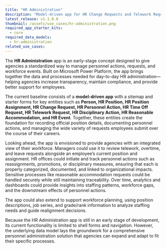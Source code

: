 ```yaml
---
title: "HR Administration"
description: "Model-driven app for HR Change Requests and Telework Requests; includes admin tables and Process Template integration."
latest_release: v1.1.0.0
thumbnail: /assets/use_cases/hr-administration.png
required_app_starter_kits:
  - core
required_data_models:
  - hr-administration
related_use_cases:
---
```


The **HR Administration** app is an early-stage concept designed to give agencies a standardized way to manage personnel actions, requests, and workforce events. Built on Microsoft Power Platform, the app brings together the data and processes needed for day-to-day HR administration—helping agencies increase transparency, maintain compliance, and provide better support for employees.

The current baseline consists of a **model-driven app** with a sitemap and starter forms for key entities such as **Person, HR Position, HR Position Assignment, HR Change Request, HR Personnel Action, HR Time Off Request, HR Telework Request, HR Disciplinary Action, HR Reasonable Accommodation, and HR Event**. Together, these entities create the foundation for recording official position details, documenting personnel actions, and managing the wide variety of requests employees submit over the course of their careers.

Looking ahead, the app is envisioned to provide agencies with an integrated view of their workforce. Managers could use it to review telework, overtime, and leave requests alongside an employee’s current position and assignment. HR offices could initiate and track personnel actions such as reassignments, promotions, or disciplinary measures, ensuring that each is properly categorized, documented, and linked to organizational impacts. Sensitive processes like reasonable accommodation requests could be handled securely while still maintaining traceability. Over time, analytics and dashboards could provide insights into staffing patterns, workforce gaps, and the downstream effects of personnel actions.

The app could also extend to support workforce planning, using position descriptions, job series, and grade/rank information to analyze staffing needs and guide realignment decisions.

Because the HR Administration app is still in an early stage of development, its current functionality is limited to shell forms and navigation. However, the underlying data model lays the groundwork for a comprehensive personnel administration solution that agencies can expand and adapt to fit their specific processes.
